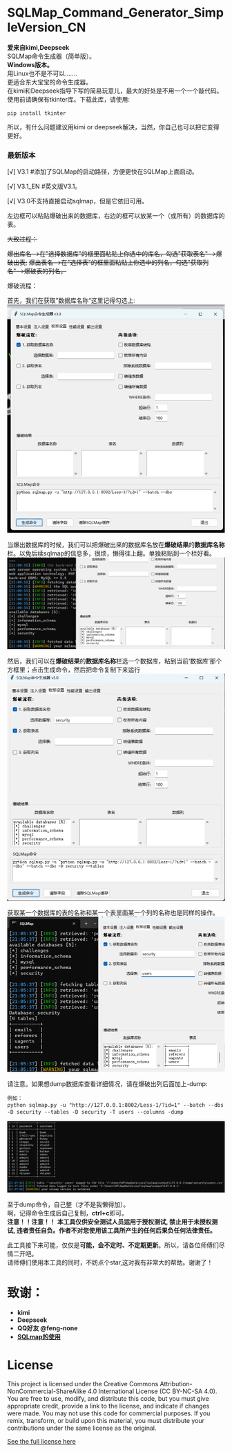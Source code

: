 # SQLMap_Command_Generator_SimpleVersion_CN
**爱来自kimi,Deepseek**  
SQLMap命令生成器（简单版）。  
**Windows版本。**  
用Linux也不是不可以.......  
更适合东大宝宝的命令生成器。  
在kimi和Deepseek指导下写的简易玩意儿，最大的好处是不用一个一个敲代码。  
使用前请确保有tkinter库。下载此库，请使用:

    pip install tkinter  
    
所以，有什么问题建议用kimi or deepseek解决，当然，你自己也可以把它变得更好。
### 最新版本

[√] V3.1        #添加了SQLMap的启动路径，方便更快在SQLMap上面启动。

[√] V3.1_EN     #英文版V3.1。

[√] V3.0不支持直接启动sqlmap，但是它依旧可用。

左边框可以粘贴爆破出来的数据库，右边的框可以放某一个（或所有）的数据库的表。

~~大致过程：~~

   ~~爆出库名——>在"选择数据库"的框里面粘贴上你选中的库名，勾选"获取表名"——>爆破出表;~~
   ~~爆出表名——>在"选择表"的框里面粘贴上你选中的列名，勾选"获取列名"——>爆破表的列名。~~

爆破流程：

首先，我们在获取”数据库名称“这里记得勾选上:
![1](Readme.pictures/1.png)

当爆出数据库的时候，我们可以把爆破出来的数据库名放在**爆破结果**的**数据库名称**栏。以免后续sqlmap的信息多，很烦，懒得往上翻。单独粘贴到一个栏好看。
![2](Readme.pictures/2.png)

然后，我们可以在**爆破结果**的**数据库名称**栏选一个数据库，粘到当前‘数据库’那个方框里；点击生成命令，然后把命令复制下来运行
![3](Readme.pictures/3.png)

获取某一个数据库的表的名称和某一个表里面某一个列的名称也是同样的操作。
![4](Readme.pictures/4.png)

请注意。如果想dump数据库查看详细情况，请在爆破出列后面加上-dump:
```
例如：
python sqlmap.py -u "http://127.0.0.1:8002/Less-1/?id=1" --batch --dbs -D security --tables -D security -T users --columns -dump
```
![5](Readme.pictures/5.png)

至于dump命令，自己整（才不是我懒得加）。  
啊，记得命令生成后自己复制，**ctrl+c**即可。  
**注意！！注意！！**
**本工具仅供安全测试人员运用于授权测试, 禁止用于未授权测试, 违者责任自负。作者不对您使用该工具所产生的任何后果负任何法律责任。**  

此工具接下来可能，仅仅是**可能，会不定时、不定期更新**。所以，请各位师傅们尽情二开吧。  
请师傅们使用本工具的同时，不妨点个star,这对我有非常大的帮助。谢谢了！

# 致谢：
- **kimi**
- **Deepseek**
- **QQ好友 @feng-none**
- **[SQLmap的使用](https://blog.csdn.net/weixin_52180702/article/details/125506890)**


# License
This project is licensed under the Creative Commons Attribution-NonCommercial-ShareAlike 4.0 International License (CC BY-NC-SA 4.0). You are free to use, modify, and distribute this code, but you must give appropriate credit, provide a link to the license, and indicate if changes were made. You may not use this code for commercial purposes. If you remix, transform, or build upon this material, you must distribute your contributions under the same license as the original.

[See the full license here](https://creativecommons.org/licenses/by-nc-sa/4.0/)


